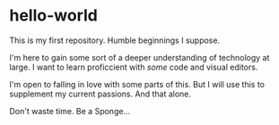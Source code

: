 # hello-world

This is my first repository. Humble beginnings I suppose.

I'm here to gain some sort of a deeper understanding of technology at large. I want to learn proficcient with *some* code and visual editors.

I'm open to falling in love with some parts of this. But I will use this to supplement my current passions. And that alone.

Don't waste time. Be a Sponge...
